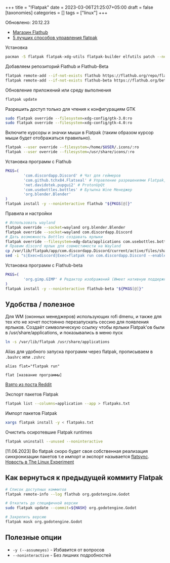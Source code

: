 +++
title = "!Flatpak"
date = 2023-03-06T21:25:07+05:00
draft = false
[taxonomies]
categories = []
tags = ["linux"]
+++

Обновлено: 20.12.23

- [Магазин Flathub](https://flathub.org/home)
- [5 лучших способов управления flatpak](https://www.youtube.com/watch?v=6EWK5qLCv5c)

Установка

```bash
pacman -S flatpak flatpak-xdg-utils flatpak-builder elfutils patch --needed
```

Добавляем репозиторий Flathub и Flathub-Beta

```bash
flatpak remote-add --if-not-exists flathub https://flathub.org/repo/flathub.flatpakrepo &&
flatpak remote-add --if-not-exists flathub-beta https://flathub.org/beta-repo/flathub-beta.flatpakrepo
```

Обновление приложений или среду выполнения

```bash
flatpak update
```

Разрешить доступ только для чтения к конфигурациям GTK

```bash
sudo flatpak override --filesystem=xdg-config/gtk-3.0:ro
sudo flatpak override --filesystem=xdg-config/gtk-4.0:ro
```

Включите курсоры и значки мыши в Flatpak (таким образом курсор мыши будет отображаться правильно).

```bash
flatpak --user override --filesystem=/home/$USER/.icons/:ro
flatpak --user override --filesystem=/usr/share/icons/:ro
```

Установка программ с Flathub

```bash
PKGS=(
        'com.discordapp.Discord' # Чат для геймеров
        'com.github.tchx84.Flatseal' # Управление разрешениями Flatpak, для KDE не нужен
        'net.davidotek.pupgui2' # ProtonUpQt
        'com.usebottles.bottles' # Бутылка Wine Менеджер
        'org.blender.Blender'
)
flatpak install -y --noninteractive flathub "${PKGS[@]}"
```

Правила и настройки

```bash
# Использовать wayland
flatpak override --socket=wayland org.blender.Blender
flatpak override --socket=wayland com.discordapp.Discord
# Дать возможность Bottles создавать ярлыки
flatpak override --filesystem=xdg-data/applications com.usebottles.bottles
# Правим discord ярлык для совместимости на Wayland
cp /var/lib/flatpak/app/com.discordapp.Discord/current/active/files/share/applications/com.discordapp.Discord.desktop $HOME/.local/share/applications
sed -i "s|Exec=discord|Exec=flatpak run com.discordapp.Discord --enable-features=UseOzonePlatform,WaylandWindowDecorations --ozone-platform=wayland|g" $HOME/.local/share/applications/com.discordapp.Discord.desktop
```

Установка программ с Flathub-beta

```bash
PKGS=(
        'org.gimp.GIMP' # Редактор изображений (Имеет нативную поддержку wayland)
)
flatpak install -y --noninteractive flathub-beta "${PKGS[@]}"
```

## Удобства / полезное

Для WM (оконных менеджеров) использующих rofi dmenu, и также для тех кто не хочет постоянно перезапускать сессию для появления ярлыков. Создаёт символическую ссылку чтобы ярлыки Flatpak'ов были в /usr/share/applications, и показывались в меню пуск

```bash
ln -s /var/lib/flatpak /usr/share/applications
```

Alias для удобного запуска программ через flatpak, прописываем в `.bashrc` или `.zshrc`

```
alias flat="flatpak run"
```

```
flat [название программы]
```

[Взято из поста Reddit](https://www.reddit.com/r/linux/comments/u3wcm7/easy_flatpak_apps_backupinstallation/)

Экспорт пакетов Flatpak

```bash
flatpak list --columns=application --app > flatpaks.txt
```

Импорт пакетов Flatpak

```bash
xargs flatpak install -y < flatpaks.txt
```

Очистить осиротевшие Flatpak runtimes

```sh
flatpak uninstall --unused --noninteractive
```

[11.06.2023] Во flatpak скоро будет своя собственная реализация синхронизации пакетов т.е импорт и экспорт называется [flatsync](https://gitlab.gnome.org/Cogitri/flatsync). [Новость в The Linux Experiment](https://youtu.be/n3gMicC8gU0?t=276)

## Как вернуться к предыдущей коммиту Flatpak

```sh
# Список доступных коммитов
flatpak remote-info --log flathub org.godotengine.Godot

# Откатить до специфичной версии
sudo flatpak update --commit=${HASH} org.godotengine.Godot

# Закрепить версию
flatpak mask org.godotengine.Godot
```

## Полезные опции

- `-y (--assumeyes)` - Избавится от вопросов
- `--noninteractive` - Без лишних подробностей

